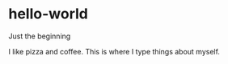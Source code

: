 # hello-world
Just the beginning

I like pizza and coffee. This is where I type things about myself.
